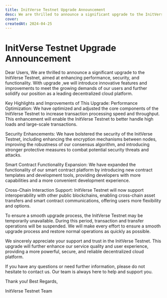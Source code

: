 ```yaml
---
title: InitVerse Testnet Upgrade Announcement
desc: We are thrilled to announce a significant upgrade to the InitVerse Testnet, aimed at enhancing performance, security, and functionality. With upgrade ,we will introduce  innovative features and improvements to meet the growing demands of our users and further solidify our position as a leading decentralized cloud platform.
cover: 
createdAt: 2024-04-25
---
```


# InitVerse Testnet Upgrade Announcement

  Dear Users,
We are thrilled to announce a significant upgrade to the InitVerse Testnet, aimed at enhancing performance, security, and functionality. With upgrade ,we will introduce  innovative features and improvements to meet the growing demands of our users and further solidify our position as a leading decentralized cloud platform.

Key Highlights and Improvements of This Upgrade:
Performance Optimization: We have optimized and adjusted the core components of the InitVerse Testnet to increase transaction processing speed and throughput. This enhancement will enable the InitVerse Testnet to better handle high loads and large-scale transactions.

Security Enhancements: We have bolstered the security of the InitVerse Testnet, including enhancing the encryption mechanisms between nodes, improving the robustness of our consensus algorithm, and introducing stronger protective measures to combat potential security threats and attacks.

Smart Contract Functionality Expansion: We have expanded the functionality of our smart contract platform by introducing new contract templates and development tools, providing developers with more capabilities and a more convenient development experience.

Cross-Chain Interaction Support: InitVerse Testnet will now support interoperability with other public blockchains, enabling cross-chain asset transfers and smart contract communications, offering users more flexibility and options.

To ensure a smooth upgrade process, the InitVerse Testnet may be temporarily unavailable. During this period, transaction and transfer operations will be suspended. We will make every effort to ensure a smooth upgrade process and restore normal operations as quickly as possible.

We sincerely appreciate your support and trust in the InitVerse Testnet. This upgrade will further enhance our service quality and user experience, providing a more powerful, secure, and reliable decentralized cloud platform.

If you have any questions or need further information, please do not hesitate to contact us. Our team is always here to help and support you.

Thank you!
Best Regards,

InitVerse Testnet Team
